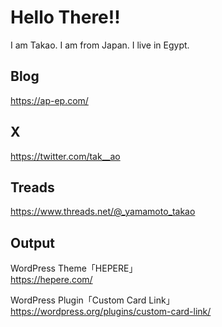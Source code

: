 # Hello There!!
I am Takao. I am from Japan. I live in Egypt.<br>

## Blog
https://ap-ep.com/

## X
https://twitter.com/tak__ao

## Treads
https://www.threads.net/@_yamamoto_takao

## Output
WordPress Theme「HEPERE」<br>
https://hepere.com/<br>

WordPress Plugin「Custom Card Link」<br>
https://wordpress.org/plugins/custom-card-link/
